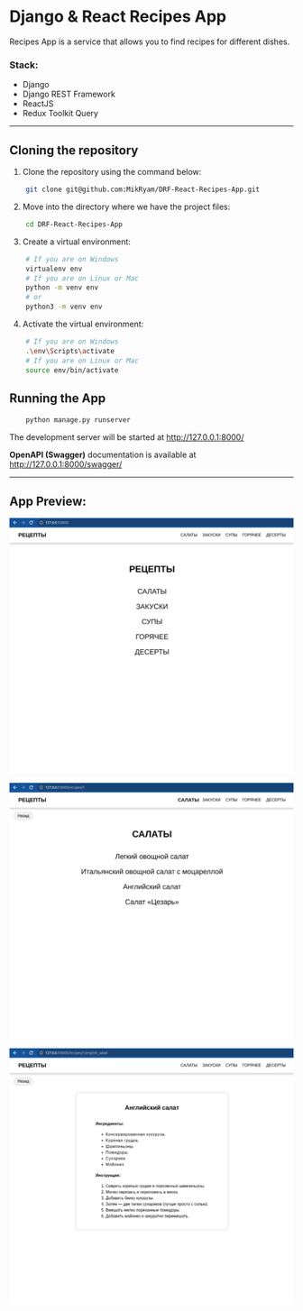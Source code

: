 # Django & React Recipes App

Recipes App is a service that allows you to find recipes for different dishes.


### Stack:
- Django
- Django REST Framework
- ReactJS 
- Redux Toolkit Query    



---



## Cloning the repository

1. Clone the repository using the command below:
```bash
    git clone git@github.com:MikRyam/DRF-React-Recipes-App.git
```


2. Move into the directory where we have the project files:
```bash
    cd DRF-React-Recipes-App
```

3. Create a virtual environment:
```bash
    # If you are on Windows
    virtualenv env
    # If you are on Linux or Mac
    python -m venv env
    # or
    python3 -m venv env
```

4. Activate the virtual environment:
```bash
    # If you are on Windows
    .\env\Scripts\activate
    # If you are on Linux or Mac
    source env/bin/activate
```


## Running the App
```bash
    python manage.py runserver
```

The development server will be started at http://127.0.0.1:8000/

**OpenAPI (Swagger)** documentation is available at http://127.0.0.1:8000/swagger/

---



## App Preview:

![Main page](./preview_images/mainPage.png "Main page")

![Category page](./preview_images/categoryPage.png "Category page")

![Recipe page](./preview_images/recipePage.png "Recipe page")

